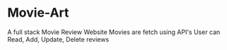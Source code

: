 # Movie-Art
A full stack Movie Review Website 
Movies are fetch using API's 
User can Read, Add, Update, Delete reviews
